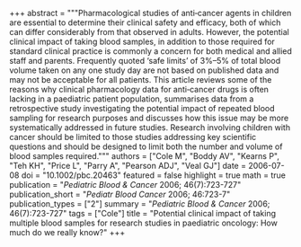 +++
abstract = """Pharmacological studies of anti‐cancer agents in children are essential to determine their clinical safety and efficacy, both of which can differ considerably from that observed in adults. However, the potential clinical impact of taking blood samples, in addition to those required for standard clinical practice is commonly a concern for both medical and allied staff and parents. Frequently quoted ‘safe limits’ of 3%–5% of total blood volume taken on any one study day are not based on published data and may not be acceptable for all patients. This article reviews some of the reasons why clinical pharmacology data for anti‐cancer drugs is often lacking in a paediatric patient population, summarises data from a retrospective study investigating the potential impact of repeated blood sampling for research purposes and discusses how this issue may be more systematically addressed in future studies. Research involving children with cancer should be limited to those studies addressing key scientific questions and should be designed to limit both the number and volume of blood samples required."""
authors = ["Cole M", "Boddy AV", "Kearns P", "Teh KH", "Price L", "Parry A", "Pearson ADJ", "Veal GJ"]
date = 2006-07-08
doi = "10.1002/pbc.20463"
featured = false
highlight = true
math = true
publication = "*Pediatric Blood & Cancer* 2006; 46(7):723-727"
publication_short = "*Pediatr Blood Cancer* 2006; 46:723-7"
publication_types = ["2"]
summary = "*Pediatric Blood & Cancer* 2006; 46(7):723-727"
tags = ["Cole"]
title = "Potential clinical impact of taking multiple blood samples for research studies in paediatric oncology: How much do we really know?"
+++
